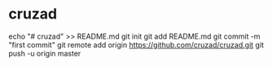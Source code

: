 # cruzad
echo "# cruzad" >> README.md
git init
git add README.md
git commit -m "first commit"
git remote add origin https://github.com/cruzad/cruzad.git
git push -u origin master

